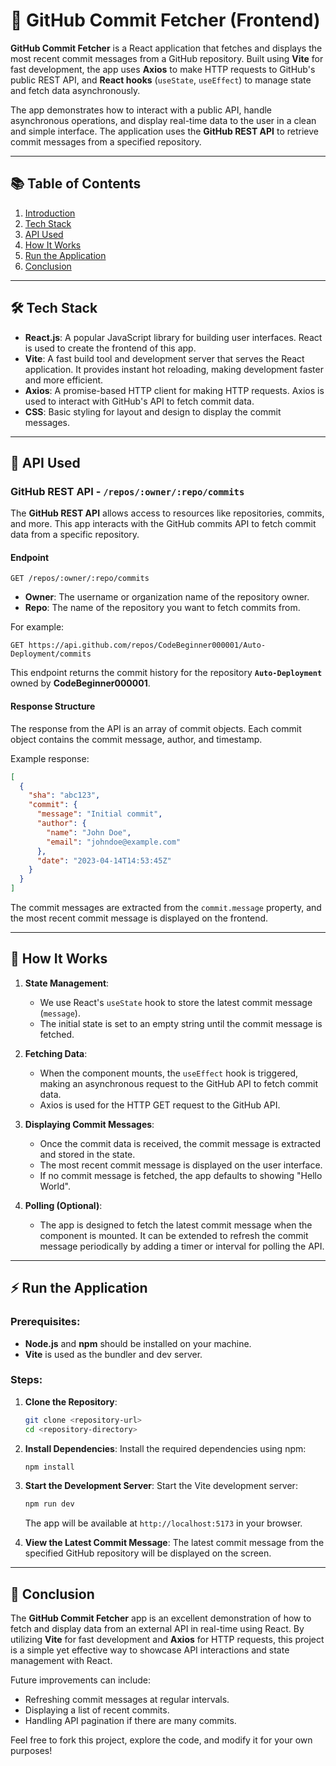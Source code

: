 # 🚀 GitHub Commit Fetcher (Frontend)

**GitHub Commit Fetcher** is a React application that fetches and displays the most recent commit messages from a GitHub repository. Built using **Vite** for fast development, the app uses **Axios** to make HTTP requests to GitHub's public REST API, and **React hooks** (`useState`, `useEffect`) to manage state and fetch data asynchronously.

The app demonstrates how to interact with a public API, handle asynchronous operations, and display real-time data to the user in a clean and simple interface. The application uses the **GitHub REST API** to retrieve commit messages from a specified repository.

---
## 📚 Table of Contents
1. [Introduction](#introduction)
2. [Tech Stack](#tech-stack)
3. [API Used](#api-used)
4. [How It Works](#how-it-works)
5. [Run the Application](#run-the-application)
6. [Conclusion](#conclusion)

---

## 🛠 Tech Stack

- **React.js**: A popular JavaScript library for building user interfaces. React is used to create the frontend of this app.
- **Vite**: A fast build tool and development server that serves the React application. It provides instant hot reloading, making development faster and more efficient.
- **Axios**: A promise-based HTTP client for making HTTP requests. Axios is used to interact with GitHub's API to fetch commit data.
- **CSS**: Basic styling for layout and design to display the commit messages.

---

## 🔌 API Used

### GitHub REST API - `/repos/:owner/:repo/commits`

The **GitHub REST API** allows access to resources like repositories, commits, and more. This app interacts with the GitHub commits API to fetch commit data from a specific repository.

#### Endpoint
```
GET /repos/:owner/:repo/commits
```

- **Owner**: The username or organization name of the repository owner.
- **Repo**: The name of the repository you want to fetch commits from.

For example:
```
GET https://api.github.com/repos/CodeBeginner000001/Auto-Deployment/commits
```

This endpoint returns the commit history for the repository **`Auto-Deployment`** owned by **CodeBeginner000001**.

#### Response Structure
The response from the API is an array of commit objects. Each commit object contains the commit message, author, and timestamp.

Example response:
```json
[
  {
    "sha": "abc123",
    "commit": {
      "message": "Initial commit",
      "author": {
        "name": "John Doe",
        "email": "johndoe@example.com"
      },
      "date": "2023-04-14T14:53:45Z"
    }
  }
]
```

The commit messages are extracted from the `commit.message` property, and the most recent commit message is displayed on the frontend.

---

## 🔄 How It Works

1. **State Management**:
   - We use React's `useState` hook to store the latest commit message (`message`).
   - The initial state is set to an empty string until the commit message is fetched.

2. **Fetching Data**:
   - When the component mounts, the `useEffect` hook is triggered, making an asynchronous request to the GitHub API to fetch commit data.
   - Axios is used for the HTTP GET request to the GitHub API.

3. **Displaying Commit Messages**:
   - Once the commit data is received, the commit message is extracted and stored in the state.
   - The most recent commit message is displayed on the user interface.
   - If no commit message is fetched, the app defaults to showing "Hello World".

4. **Polling (Optional)**:
   - The app is designed to fetch the latest commit message when the component is mounted. It can be extended to refresh the commit message periodically by adding a timer or interval for polling the API.

---

## ⚡ Run the Application

### Prerequisites:
- **Node.js** and **npm** should be installed on your machine.
- **Vite** is used as the bundler and dev server.

### Steps:

1. **Clone the Repository**:
   ```bash
   git clone <repository-url>
   cd <repository-directory>
   ```

2. **Install Dependencies**:
   Install the required dependencies using npm:
   ```bash
   npm install
   ```

3. **Start the Development Server**:
   Start the Vite development server:
   ```bash
   npm run dev
   ```
   The app will be available at `http://localhost:5173` in your browser.

4. **View the Latest Commit Message**:
   The latest commit message from the specified GitHub repository will be displayed on the screen.

---

## 🏁 Conclusion

The **GitHub Commit Fetcher** app is an excellent demonstration of how to fetch and display data from an external API in real-time using React. By utilizing **Vite** for fast development and **Axios** for HTTP requests, this project is a simple yet effective way to showcase API interactions and state management with React.

Future improvements can include:
- Refreshing commit messages at regular intervals.
- Displaying a list of recent commits.
- Handling API pagination if there are many commits.

Feel free to fork this project, explore the code, and modify it for your own purposes!

